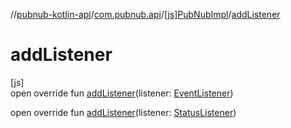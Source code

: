 //[pubnub-kotlin-api](../../../index.md)/[com.pubnub.api](../index.md)/[[js]PubNubImpl](index.md)/[addListener](add-listener.md)

# addListener

[js]\
open override fun [addListener](add-listener.md)(listener: [EventListener](../../com.pubnub.api.v2.callbacks/-event-listener/index.md))

open override fun [addListener](add-listener.md)(listener: [StatusListener](../../com.pubnub.api.v2.callbacks/-status-listener/index.md))
